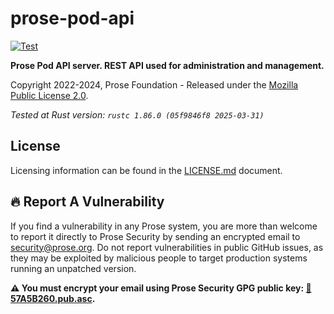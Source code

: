 # prose-pod-api

[![Test](https://github.com/prose-im/prose-pod-api/actions/workflows/test.yaml/badge.svg?branch=master)](https://github.com/prose-im/prose-pod-api/actions/workflows/test.yaml)

**Prose Pod API server. REST API used for administration and management.**

Copyright 2022-2024, Prose Foundation - Released under the [Mozilla Public License 2.0](./LICENSE.md).

_Tested at Rust version: `rustc 1.86.0 (05f9846f8 2025-03-31)`_

## License

Licensing information can be found in the [LICENSE.md](./LICENSE.md) document.

## :fire: Report A Vulnerability

If you find a vulnerability in any Prose system, you are more than welcome to report it directly to Prose Security by sending an encrypted email to [security@prose.org](mailto:security@prose.org). Do not report vulnerabilities in public GitHub issues, as they may be exploited by malicious people to target production systems running an unpatched version.

**:warning: You must encrypt your email using Prose Security GPG public key: [:key:57A5B260.pub.asc](https://files.prose.org/public/keys/gpg/57A5B260.pub.asc).**
